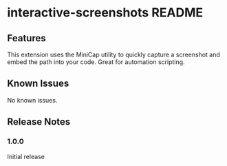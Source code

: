 # interactive-screenshots README

## Features

This extension uses the MiniCap utility to quickly capture a screenshot and embed the path into your code. Great
for automation scripting.

## Known Issues

No known issues.

## Release Notes

### 1.0.0

Initial release
